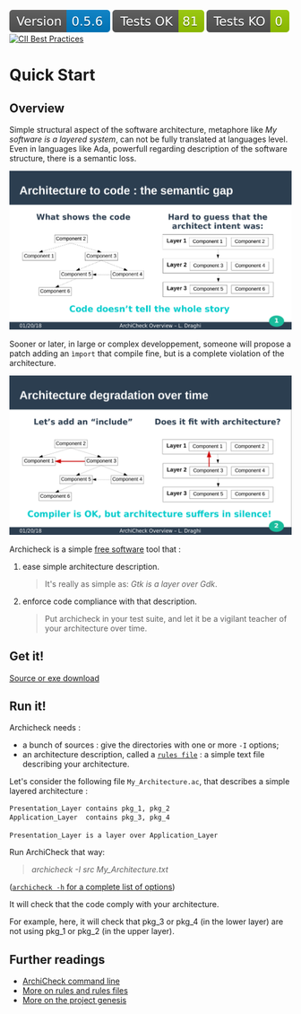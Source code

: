 ![](version.svg) ![](tests_ok.svg) ![](tests_ko.svg) [![CII Best Practices](https://bestpractices.coreinfrastructure.org/projects/1625/badge)](https://bestpractices.coreinfrastructure.org/projects/1625)

Quick Start
===========

Overview
-------------------

Simple structural aspect of the software architecture, metaphore like _My software is a layered system_, can not be fully translated at languages level. Even in languages like Ada, powerfull regarding description of the software structure, there is a semantic loss.

![The code doesn't tell the whole story!](semantic_gap.png)

Sooner or later, in large or complex developpement, someone will propose a patch adding an `ìmport` that compile fine, but is a complete violation of the architecture.

![Architecture degradation over time](architecture_degradation.png)

Archicheck is a simple [free software](copying.md) tool that :

1. ease simple architecture description.  
   > It's really as simple as: _Gtk is a layer over Gdk_.
2. enforce code compliance with that description.  
   > Put archicheck in your test suite, and let it be a vigilant teacher of your architecture over time.

Get it!
-------

[Source or exe download](building.md)

Run it!
-------

Archicheck needs :

- a bunch of sources : give the directories with one or more `-I` options;
- an architecture description, called a [`rules file`](rules.md) : a simple text file describing your architecture.

Let's consider the following file `My_Architecture.ac`, that describes a simple layered architecture :

```
Presentation_Layer contains pkg_1, pkg_2
Application_Layer  contains pkg_3, pkg_4

Presentation_Layer is a layer over Application_Layer
```

Run ArchiCheck that way:  
> _archicheck -I src My_Architecture.txt_  

([`archicheck -h` for a complete list of options](cmd_line.md))

It will check that the code comply with your architecture.

For example, here, it will check that pkg_3 or pkg_4 (in the lower layer) are not using pkg_1 or pkg_2 (in the upper layer).


Further readings 
----------------

- [ArchiCheck command line](cmd_line.md)
- [More on rules and rules files](rules.md)
- [More on the project genesis](why.md)
